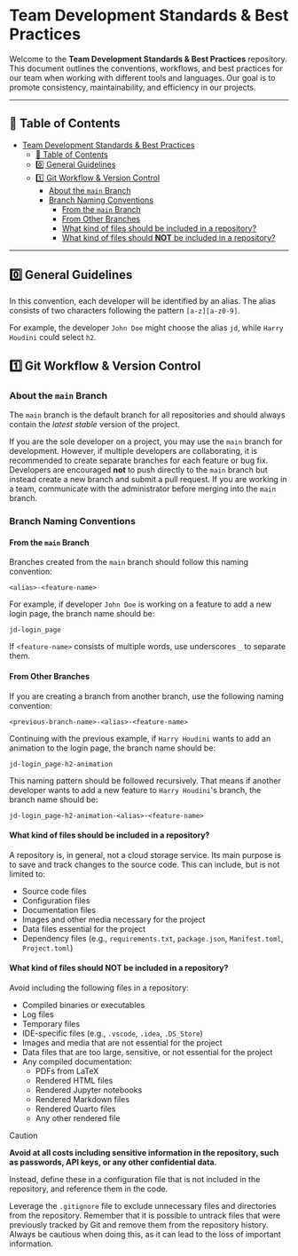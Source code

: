 # Team Development Standards & Best Practices

Welcome to the **Team Development Standards & Best Practices** repository. This document outlines the conventions, workflows, and best practices for our team when working with different tools and languages. Our goal is to promote consistency, maintainability, and efficiency in our projects.

---

## 📌 Table of Contents
- [Team Development Standards \& Best Practices](#team-development-standards--best-practices)
  - [📌 Table of Contents](#-table-of-contents)
  - [0️⃣ General Guidelines](#0️⃣-general-guidelines)
  - [1️⃣ Git Workflow \& Version Control](#1️⃣-git-workflow--version-control)
    - [About the `main` Branch](#about-the-main-branch)
    - [Branch Naming Conventions](#branch-naming-conventions)
      - [From the `main` Branch](#from-the-main-branch)
      - [From Other Branches](#from-other-branches)
      - [What kind of files should be included in a repository?](#what-kind-of-files-should-be-included-in-a-repository)
      - [What kind of files should **NOT** be included in a repository?](#what-kind-of-files-should-not-be-included-in-a-repository)

---

## 0️⃣ General Guidelines

In this convention, each developer will be identified by an alias. The alias consists of two characters following the pattern `[a-z][a-z0-9]`. 

For example, the developer `John Doe` might choose the alias `jd`, while `Harry Houdini` could select `h2`.

## 1️⃣ Git Workflow & Version Control

### About the `main` Branch

The `main` branch is the default branch for all repositories and should always contain the *latest stable* version of the project. 

If you are the sole developer on a project, you may use the `main` branch for development. However, if multiple developers are collaborating, it is recommended to create separate branches for each feature or bug fix. Developers are encouraged **not** to push directly to the `main` branch but instead create a new branch and submit a pull request. If you are working in a team, communicate with the administrator before merging into the `main` branch.

### Branch Naming Conventions

#### From the `main` Branch

Branches created from the `main` branch should follow this naming convention:


```
<alias>-<feature-name>
```

For example, if developer `John Doe` is working on a feature to add a new login page, the branch name should be:

```
jd-login_page
```


If `<feature-name>` consists of multiple words, use underscores `_` to separate them.

#### From Other Branches

If you are creating a branch from another branch, use the following naming convention:



```
<previous-branch-name>-<alias>-<feature-name>
```

Continuing with the previous example, if `Harry Houdini` wants to add an animation to the login page, the branch name should be:


```
jd-login_page-h2-animation
```

This naming pattern should be followed recursively. That means if another developer wants to add a new feature to `Harry Houdini`'s branch, the branch name should be:

```
jd-login_page-h2-animation-<alias>-<feature-name>
```

#### What kind of files should be included in a repository?

A repository is, in general, not a cloud storage service. Its main purpose is to save and track changes to the source code. This can include, but is not limited to:

- Source code files
- Configuration files
- Documentation files
- Images and other media necessary for the project
- Data files essential for the project
- Dependency files (e.g., `requirements.txt`, `package.json`, `Manifest.toml`, `Project.toml`)

#### What kind of files should **NOT** be included in a repository?

Avoid including the following files in a repository:

- Compiled binaries or executables
- Log files
- Temporary files
- IDE-specific files (e.g., `.vscode`, `.idea`, `.DS_Store`)
- Images and media that are not essential for the project
- Data files that are too large, sensitive, or not essential for the project
- Any compiled documentation:
  - PDFs from LaTeX
  - Rendered HTML files
  - Rendered Jupyter notebooks
  - Rendered Markdown files
  - Rendered Quarto files
  - Any other rendered file

> [!CAUTION]
> **Avoid at all costs including sensitive information in the repository, such as passwords, API keys, or any other confidential data.**  

Instead, define these in a configuration file that is not included in the repository, and reference them in the code.

Leverage the `.gitignore` file to exclude unnecessary files and directories from the repository. Remember that it is possible to untrack files that were previously tracked by Git and remove them from the repository history. Always be cautious when doing this, as it can lead to the loss of important information.



<!--
  - [2️⃣ Julia Development Standards](#2️⃣-julia-development-standards)
  - [3️⃣ MATLAB Coding Guidelines](#3️⃣-matlab-coding-guidelines)
  - [4️⃣ Python Best Practices](#4️⃣-python-best-practices)
  - [5️⃣ Quarto Documentation \& Reporting](#5️⃣-quarto-documentation--reporting)
  - [6️⃣ General Development Guidelines](#6️⃣-general-development-guidelines)
  - [7️⃣ References \& Additional Resources](#7️⃣-references--additional-resources)
---

## 2️⃣ Julia Development Standards  
- Code style and formatting (following `JuliaFormatter.jl`)  
- Best practices for structuring Julia projects  
- Writing efficient and type-stable Julia code  
- Using environments and dependencies (`Project.toml`, `Manifest.toml`)  
- Testing and debugging Julia code  

---

## 3️⃣ MATLAB Coding Guidelines  
- Script vs. function best practices  
- Code readability and documentation standards  
- Performance optimization techniques  
- Using version control with MATLAB projects  
- Handling dependencies and toolbox compatibility  

---

## 4️⃣ Python Best Practices  
- Code formatting (`Black`, `isort`, `flake8`)  
- Virtual environments (`venv`, `conda`)  
- Project structure and dependency management (`requirements.txt`, `pyproject.toml`)  
- Writing tests with `pytest`  
- Logging and debugging techniques  

---

## 5️⃣ Quarto Documentation & Reporting  
- Setting up and using Quarto for reports  
- Markdown and formatting best practices  
- Exporting to different formats (PDF, HTML, Word)  
- Embedding code and visualizations  
- Automating document generation  

---

## 6️⃣ General Development Guidelines  
- Code documentation (`docstrings`, comments, README files)  
- Error handling and debugging strategies  
- Performance optimization principles  
- Collaboration and communication best practices  

---

## 7️⃣ References & Additional Resources  
- Official documentation for tools and languages  
- Internal team templates and examples  
- Useful books, tutorials, and external resources  

---

Would you like any specific additions or modifications? 🚀  
-->